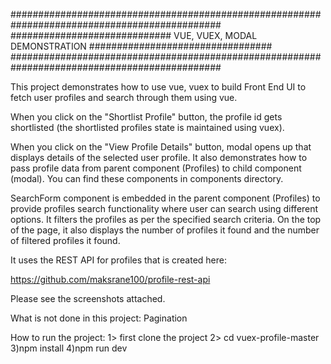 ##############################################################################################
############################# VUE, VUEX, MODAL DEMONSTRATION #################################
##############################################################################################

This project demonstrates how to use vue, vuex to build Front End UI to fetch user profiles 
and search through them using vue.

When you click on the "Shortlist Profile" button, the profile id gets shortlisted (the shortlisted 
profiles state is maintained using vuex). 

When you click on the "View Profile Details" button, modal opens up that displays details of the 
selected user profile. It also demonstrates how to pass profile data from parent component (Profiles) 
to child component (modal). You can find these components in components directory.

SearchForm component is embedded in the parent component (Profiles) to provide profiles search 
functionality where user  can search using different options. It filters the profiles as per the 
specified search criteria. On the top of the page, it also displays the number of profiles it found and
the number of filtered profiles it found.

It uses the REST API for profiles that is created here:

https://github.com/maksrane100/profile-rest-api


Please see the screenshots attached.

What is not done in this project:
Pagination


How to run the project:
1> first clone the project 
2> cd vuex-profile-master
3)npm install
4)npm run dev
